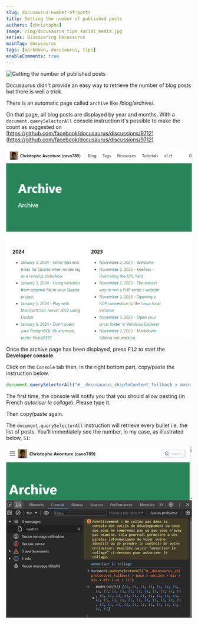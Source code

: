 ```yaml
---
slug: docusaurus-number-of-posts
title: Getting the number of published posts
authors: [christophe]
image: /img/docusaurus_tips_social_media.jpg
series: Discovering Docusaurus
mainTag: docusaurus
tags: [markdown, docusaurus, tips]
enableComments: true
---
```

<!-- cspell:ignore autoriser,collage -->
![Getting the number of published posts](/img/docusaurus_tips_banner.jpg)

Docusaurus didn't provide an easy way to retrieve the number of blog posts but there is well a trick.

There is an automatic page called `archive` like <Link to="/blog/archive/">/blog/archive/</Link>.

On that page, all blog posts are displayed by year and months. With a `document.querySelectorAll` console instruction it's possible to make the count as suggested on [https://github.com/facebook/docusaurus/discussions/9712](https://github.com/facebook/docusaurus/discussions/9712)

<!-- truncate -->

![The archive page](./images/archive.png)

Once the archive page has been displayed, press <kbd>F12</kbd> to start the **Developer console**.

Click on the `Console` tab then, in the right bottom part, copy/paste the instruction below.

```javascript
document.querySelectorAll("#__docusaurus_skipToContent_fallback > main > section > div > div > div > ul > li")
```

The first time, the console will notify you that you should allow pasting (in French *autoriser le collage*). Please type it.

Then copy/paste again.

The `document.querySelectorAll` instruction will retrieve every bullet i.e. the list of posts. You'll immediately see the number, in my case, as illustrated below, `51`:

![Console](./images/console.png)

